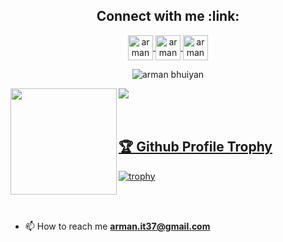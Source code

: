 <h2 align="center">Connect with me :link:</h2>

<p align="center">
  <a href="https://www.linkedin.com/in/arman-bhuiyan" target="blank">
    <img align="center" src="https://img.icons8.com/color/48/000000/linkedin-circled.png" alt="arman bhuiyan" height="40" width="40" />
  </a>
  <a href="https://twitter.com/armanbhuiyan37" target="blank">
    <img align="center" src="https://img.icons8.com/nolan/64/twitter.png" alt="arman bhuiyan" height="40" width="40" />
  </a>
  <a href="https://www.facebook.com/arman.it37" target="blank">
    <img align="center" src="https://img.icons8.com/fluent/48/000000/facebook-new.png" alt="arman bhuiyan" height="40" width="40" />
  </a>
</p>

<p align="center">
  <img src="https://visitor-badge.laobi.icu/badge?page_id=arman37" alt="arman bhuiyan" />
</p>

<div>
  <img height="170" align="left" src="https://github-readme-stats.vercel.app/api?username=arman37&count_private=true&include_all_commits=true&theme=highcontrast&bg_color=0,000000,130F40" />
  
  <img src="https://github-readme-stats.vercel.app/api/top-langs/?username=arman37&layout=compact&theme=highcontrast&bg_color=0,000000,130F40&margin-w=200" />
</div>
<br>
<br>

<a href="https://github.com/arman37d/github-profile-trophy">
   <h2>🏆 Github Profile Trophy</h2>
</a>

[![trophy](https://github-profile-trophy.vercel.app/?username=arman37&theme=juicyfresh&no-frame=true&no-bg=true&margin-w=100)](https://github.com/ryo-ma/github-profile-trophy)

<br>
<br>

- 📫 How to reach me **arman.it37@gmail.com**

